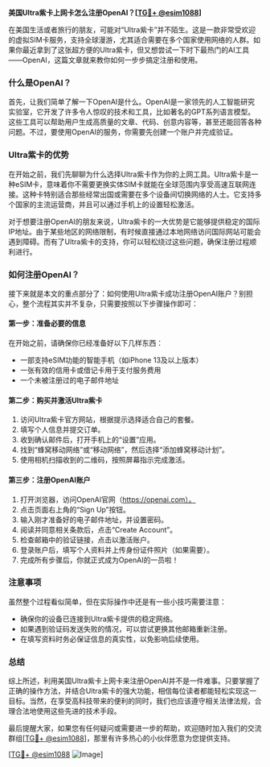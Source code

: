 **美国Ultra紫卡上网卡怎么注册OpenAI？[[TG💪+ @esim1088](https://t.me/s/esim1088)]**

在美国生活或者旅行的朋友，可能对“Ultra紫卡”并不陌生。这是一款非常受欢迎的虚拟SIM卡服务，支持全球漫游，尤其适合需要在多个国家使用网络的人群。如果你最近拿到了这张超方便的Ultra紫卡，但又想尝试一下时下最热门的AI工具——OpenAI，这篇文章就来教你如何一步步搞定注册和使用。

### 什么是OpenAI？

首先，让我们简单了解一下OpenAI是什么。OpenAI是一家领先的人工智能研究实验室，它开发了许多令人惊叹的技术和工具，比如著名的GPT系列语言模型。这些工具可以帮助用户生成高质量的文章、代码、创意内容等，甚至还能回答各种问题。不过，要使用OpenAI的服务，你需要先创建一个账户并完成验证。

### Ultra紫卡的优势

在开始之前，我们先聊聊为什么选择Ultra紫卡作为你的上网工具。Ultra紫卡是一种eSIM卡，意味着你不需要更换实体SIM卡就能在全球范围内享受高速互联网连接。这种卡特别适合那些经常出国或需要在多个设备间切换网络的人士。它支持多个国家的主流运营商，并且可以通过手机上的设置轻松激活。

对于想要注册OpenAI的朋友来说，Ultra紫卡的一大优势是它能够提供稳定的国际IP地址。由于某些地区的网络限制，有时候直接通过本地网络访问国际网站可能会遇到障碍。而有了Ultra紫卡的支持，你可以轻松绕过这些问题，确保注册过程顺利进行。

### 如何注册OpenAI？

接下来就是本文的重点部分了：如何使用Ultra紫卡成功注册OpenAI账户？别担心，整个流程其实并不复杂，只需要按照以下步骤操作即可：

#### 第一步：准备必要的信息

在开始之前，请确保你已经准备好以下几样东西：
- 一部支持eSIM功能的智能手机（如iPhone 13及以上版本）
- 一张有效的信用卡或借记卡用于支付服务费用
- 一个未被注册过的电子邮件地址

#### 第二步：购买并激活Ultra紫卡

1. 访问Ultra紫卡官方网站，根据提示选择适合自己的套餐。
2. 填写个人信息并提交订单。
3. 收到确认邮件后，打开手机上的“设置”应用。
4. 找到“蜂窝移动网络”或“移动网络”，然后选择“添加蜂窝移动计划”。
5. 使用相机扫描收到的二维码，按照屏幕指示完成激活。

#### 第三步：注册OpenAI账户

1. 打开浏览器，访问OpenAI官网（https://openai.com）。
2. 点击页面右上角的“Sign Up”按钮。
3. 输入刚才准备好的电子邮件地址，并设置密码。
4. 阅读并同意相关条款后，点击“Create Account”。
5. 检查邮箱中的验证链接，点击以激活账户。
6. 登录账户后，填写个人资料并上传身份证件照片（如果需要）。
7. 完成所有步骤后，你就正式成为OpenAI的一员啦！

### 注意事项

虽然整个过程看似简单，但在实际操作中还是有一些小技巧需要注意：
- 确保你的设备已连接到Ultra紫卡提供的稳定网络。
- 如果遇到验证码发送失败的情况，可以尝试更换其他邮箱重新注册。
- 在填写资料时务必保证信息的真实性，以免影响后续使用。

### 总结

综上所述，利用美国Ultra紫卡上网卡来注册OpenAI并不是一件难事。只要掌握了正确的操作方法，并结合Ultra紫卡的强大功能，相信每位读者都能轻松实现这一目标。当然，在享受高科技带来的便利的同时，我们也应该遵守相关法律法规，合理合法地使用这些先进的技术手段。

最后提醒大家，如果您有任何疑问或需要进一步的帮助，欢迎随时加入我们的交流群组[[TG💪+ @esim1088](https://t.me/s/esim1088)]，那里有许多热心的小伙伴愿意为您提供支持。

[[TG💪+ @esim1088](https://t.me/s/esim1088) ![Image](https://i.postimg.cc/4NQfJmqS/Snipaste-2025-05-13-00-14-12.png)]